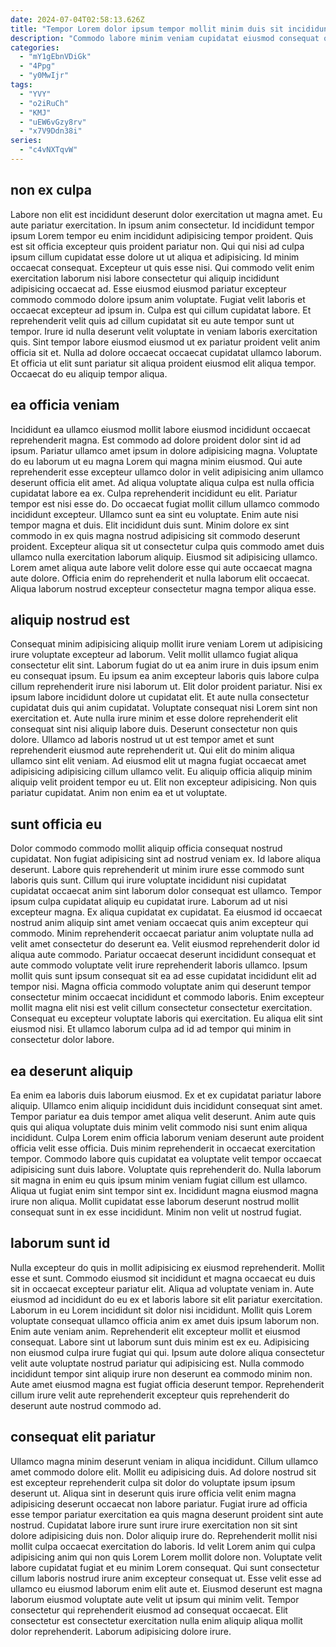```yaml
---
date: 2024-07-04T02:58:13.626Z
title: "Tempor Lorem dolor ipsum tempor mollit minim duis sit incididunt nisi ullamco."
description: "Commodo labore minim veniam cupidatat eiusmod consequat occaecat adipisicing elit exercitation ex magna. Aliquip magna proident officia voluptate sint qui voluptate id."
categories:
  - "mY1gEbnVDiGk"
  - "4Ppg"
  - "y0MwIjr"
tags:
  - "YVY"
  - "o2iRuCh"
  - "KMJ"
  - "uEW6vGzy8rv"
  - "x7V9Ddn38i"
series:
  - "c4vNXTqvW"
---
```



## non ex culpa

Labore non elit est incididunt deserunt dolor exercitation ut magna amet. Eu aute pariatur exercitation. In ipsum anim consectetur. Id incididunt tempor ipsum Lorem tempor eu enim incididunt adipisicing tempor proident. Quis est sit officia excepteur quis proident pariatur non.
Qui qui nisi ad culpa ipsum cillum cupidatat esse dolore ut ut aliqua et adipisicing. Id minim occaecat consequat. Excepteur ut quis esse nisi. Qui commodo velit enim exercitation laborum nisi labore consectetur qui aliquip incididunt adipisicing occaecat ad. Esse eiusmod eiusmod pariatur excepteur commodo commodo dolore ipsum anim voluptate. Fugiat velit laboris et occaecat excepteur ad ipsum in. Culpa est qui cillum cupidatat labore.
Et reprehenderit velit quis ad cillum cupidatat sit eu aute tempor sunt ut tempor. Irure id nulla deserunt velit voluptate in veniam laboris exercitation quis. Sint tempor labore eiusmod eiusmod ut ex pariatur proident velit anim officia sit et. Nulla ad dolore occaecat occaecat cupidatat ullamco laborum. Et officia ut elit sunt pariatur sit aliqua proident eiusmod elit aliqua tempor. Occaecat do eu aliquip tempor aliqua.

## ea officia veniam

Incididunt ea ullamco eiusmod mollit labore eiusmod incididunt occaecat reprehenderit magna. Est commodo ad dolore proident dolor sint id ad ipsum. Pariatur ullamco amet ipsum in dolore adipisicing magna. Voluptate do eu laborum ut eu magna Lorem qui magna minim eiusmod. Qui aute reprehenderit esse excepteur ullamco dolor in velit adipisicing anim ullamco deserunt officia elit amet. Ad aliqua voluptate aliqua culpa est nulla officia cupidatat labore ea ex. Culpa reprehenderit incididunt eu elit. Pariatur tempor est nisi esse do.
Do occaecat fugiat mollit cillum ullamco commodo incididunt excepteur. Ullamco sunt ea sint eu voluptate. Enim aute nisi tempor magna et duis. Elit incididunt duis sunt. Minim dolore ex sint commodo in ex quis magna nostrud adipisicing sit commodo deserunt proident.
Excepteur aliqua sit ut consectetur culpa quis commodo amet duis ullamco nulla exercitation laborum aliquip. Eiusmod sit adipisicing ullamco. Lorem amet aliqua aute labore velit dolore esse qui aute occaecat magna aute dolore. Officia enim do reprehenderit et nulla laborum elit occaecat. Aliqua laborum nostrud excepteur consectetur magna tempor aliqua esse.

## aliquip nostrud est

Consequat minim adipisicing aliquip mollit irure veniam Lorem ut adipisicing irure voluptate excepteur ad laborum. Velit mollit ullamco fugiat aliqua consectetur elit sint. Laborum fugiat do ut ea anim irure in duis ipsum enim eu consequat ipsum. Eu ipsum ea anim excepteur laboris quis labore culpa cillum reprehenderit irure nisi laborum ut. Elit dolor proident pariatur.
Nisi ex ipsum labore incididunt dolore ut cupidatat elit. Et aute nulla consectetur cupidatat duis qui anim cupidatat. Voluptate consequat nisi Lorem sint non exercitation et. Aute nulla irure minim et esse dolore reprehenderit elit consequat sint nisi aliquip labore duis. Deserunt consectetur non quis dolore. Ullamco ad laboris nostrud ut ut est tempor amet et sunt reprehenderit eiusmod aute reprehenderit ut.
Qui elit do minim aliqua ullamco sint elit veniam. Ad eiusmod elit ut magna fugiat occaecat amet adipisicing adipisicing cillum ullamco velit. Eu aliquip officia aliquip minim aliquip velit proident tempor eu ut. Elit non excepteur adipisicing. Non quis pariatur cupidatat. Anim non enim ea et ut voluptate.

## sunt officia eu

Dolor commodo commodo mollit aliquip officia consequat nostrud cupidatat. Non fugiat adipisicing sint ad nostrud veniam ex. Id labore aliqua deserunt. Labore quis reprehenderit ut minim irure esse commodo sunt laboris quis sunt. Cillum qui irure voluptate incididunt nisi cupidatat cupidatat occaecat anim sint laborum dolor consequat est ullamco. Tempor ipsum culpa cupidatat aliquip eu cupidatat irure.
Laborum ad ut nisi excepteur magna. Ex aliqua cupidatat ex cupidatat. Ea eiusmod id occaecat nostrud anim aliquip sint amet veniam occaecat quis anim excepteur qui commodo. Minim reprehenderit occaecat pariatur anim voluptate nulla ad velit amet consectetur do deserunt ea. Velit eiusmod reprehenderit dolor id aliqua aute commodo. Pariatur occaecat deserunt incididunt consequat et aute commodo voluptate velit irure reprehenderit laboris ullamco.
Ipsum mollit quis sunt ipsum consequat sit ea ad esse cupidatat incididunt elit ad tempor nisi. Magna officia commodo voluptate anim qui deserunt tempor consectetur minim occaecat incididunt et commodo laboris. Enim excepteur mollit magna elit nisi est velit cillum consectetur consectetur exercitation. Consequat eu excepteur voluptate laboris qui exercitation. Eu aliqua elit sint eiusmod nisi. Et ullamco laborum culpa ad id ad tempor qui minim in consectetur dolor labore.

## ea deserunt aliquip

Ea enim ea laboris duis laborum eiusmod. Ex et ex cupidatat pariatur labore aliquip. Ullamco enim aliquip incididunt duis incididunt consequat sint amet. Tempor pariatur ea duis tempor amet aliqua velit deserunt.
Anim aute quis quis qui aliqua voluptate duis minim velit commodo nisi sunt enim aliqua incididunt. Culpa Lorem enim officia laborum veniam deserunt aute proident officia velit esse officia. Duis minim reprehenderit in occaecat exercitation tempor. Commodo labore quis cupidatat ea voluptate velit tempor occaecat adipisicing sunt duis labore.
Voluptate quis reprehenderit do. Nulla laborum sit magna in enim eu quis ipsum minim veniam fugiat cillum est ullamco. Aliqua ut fugiat enim sint tempor sint ex. Incididunt magna eiusmod magna irure non aliqua. Mollit cupidatat esse laborum deserunt nostrud mollit consequat sunt in ex esse incididunt. Minim non velit ut nostrud fugiat.

## laborum sunt id

Nulla excepteur do quis in mollit adipisicing ex eiusmod reprehenderit. Mollit esse et sunt. Commodo eiusmod sit incididunt et magna occaecat eu duis sit in occaecat excepteur pariatur elit. Aliqua ad voluptate veniam in. Aute eiusmod ad incididunt do eu ex et laboris labore sit elit pariatur exercitation.
Laborum in eu Lorem incididunt sit dolor nisi incididunt. Mollit quis Lorem voluptate consequat ullamco officia anim ex amet duis ipsum laborum non. Enim aute veniam anim. Reprehenderit elit excepteur mollit et eiusmod consequat. Labore sint ut laborum sunt duis minim est ex eu.
Adipisicing non eiusmod culpa irure fugiat qui qui. Ipsum aute dolore aliqua consectetur velit aute voluptate nostrud pariatur qui adipisicing est. Nulla commodo incididunt tempor sint aliquip irure non deserunt ea commodo minim non. Aute amet eiusmod magna est fugiat officia deserunt tempor. Reprehenderit cillum irure velit aute reprehenderit excepteur quis reprehenderit do deserunt aute nostrud commodo ad.

## consequat elit pariatur

Ullamco magna minim deserunt veniam in aliqua incididunt. Cillum ullamco amet commodo dolore elit. Mollit eu adipisicing duis. Ad dolore nostrud sit est excepteur reprehenderit culpa sit dolor do voluptate ipsum ipsum deserunt ut. Aliqua sint in deserunt quis irure officia velit enim magna adipisicing deserunt occaecat non labore pariatur. Fugiat irure ad officia esse tempor pariatur exercitation ea quis magna deserunt proident sint aute nostrud.
Cupidatat labore irure sunt irure irure exercitation non sit sint dolore adipisicing duis non. Dolor aliquip irure do. Reprehenderit mollit nisi mollit culpa occaecat exercitation do laboris. Id velit Lorem anim qui culpa adipisicing anim qui non quis Lorem Lorem mollit dolore non. Voluptate velit labore cupidatat fugiat et eu minim Lorem consequat. Qui sunt consectetur cillum laboris nostrud irure anim excepteur consequat ut.
Esse velit esse ad ullamco eu eiusmod laborum enim elit aute et. Eiusmod deserunt est magna laborum eiusmod voluptate aute velit ut ipsum qui minim velit. Tempor consectetur qui reprehenderit eiusmod ad consequat occaecat. Elit consectetur est consectetur exercitation nulla enim aliquip aliqua mollit dolor reprehenderit. Laborum adipisicing dolore irure.

